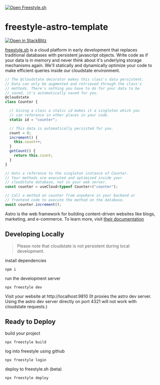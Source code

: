 [![Open Freestyle.sh](https://www.freestyle.sh/github-hero.png)](https://www.freestyle.sh/)
# freestyle-astro-template

[![Open in StackBlitz](https://developer.stackblitz.com/img/open_in_stackblitz.svg)](https://stackblitz.com/fork/github/freestyle-sh/freestyle-astro-template)

[freestyle.sh](https://www.freestyle.sh) is a cloud platform in early development that replaces traditional databases with persistent javascript objects. Write code as if your data is in memory and never think about it's underlying storage mechanisms again. We'll statically and dynamically optimize your code to make efficient queries inside our cloudstate environment.
```js
// The @cloudstate decorator makes this class's data persistent.
// Data can only be augmented and retrieved through the class's
// methods. There's nothing you have to do for your data to be
// saved, it's automatically saved for you.
@cloudstate
class Counter {

  // Giving a class a static id makes it a singleton which you
  // can reference in other places in your code.
  static id = "counter";

  // This data is automatically persisted for you.
  count = 0;
  increment() {
    this.count++;
  }
  getCount() {
    return this.count;
  }
}

// Gets a reference to the singleton instance of Counter.
// Your methods are executed and optimized inside your
// cloudstate database, not in your web server.
const counter = useCloud<typeof Counter>("counter");

// Call a method on counter from anywhere in your backend or
// frontend code to execute the method on the database.
await counter.increment();

```
Astro is the web framework for building content-driven websites like blogs, marketing, and e-commerce. To learn more, visit [their documentation](https://docs.astro.build/en/concepts/why-astro/)

## Developing Locally
> Please note that cloudstate is not persistent during local development.

install dependencies
```
npm i
```

run the development server
```
npx freestyle dev
```

Visit your website at http://localhost:9810 (It proxies the astro dev server. Using the astro dev server directly on port 4321 will not work with cloudstate requests.)

## Ready to Deploy
build your project
```
npx freestyle build
```

log into freestyle using github
```
npx freestyle login
```

deploy to freestyle.sh (beta)
```
npx freestyle deploy
```
